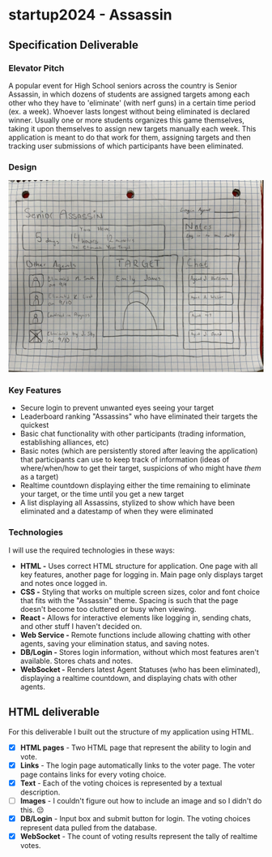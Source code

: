# startup2024 - Assassin

## Specification Deliverable
### Elevator Pitch
A popular event for High School seniors across the country is Senior Assassin, in which dozens of students are assigned targets among each other who they have to 'eliminate' (with nerf guns) in a certain time period (ex. a week). Whoever lasts longest without being eliminated is declared winner. Usually one or more students organizes this game themselves, taking it upon themselves to assign new targets manually each week. This application is meant to do that work for them, assigning targets and then tracking user submissions of which participants have been eliminated. 

### Design
![Design mockup for main application page.](260applicationMockup.jpg)

### Key Features
* Secure login to prevent unwanted eyes seeing your target
* Leaderboard ranking "Assassins" who have eliminated their targets the quickest
* Basic chat functionality with other participants (trading information, establishing alliances, etc)
* Basic notes (which are persistently stored after leaving the application) that participants can use to keep track of information (ideas of where/when/how to get their target, suspicions of who might have _them_ as a target)
* Realtime countdown displaying either the time remaining to eliminate your target, or the time until you get a new target
* A list displaying all Assassins, stylized to show which have been eliminated and a datestamp of when they were eliminated

### Technologies
I will use the required technologies in these ways:
* **HTML -** Uses correct HTML structure for application. One page with all key features, another page for logging in. Main page only displays target and notes once logged in.
* **CSS -** Styling that works on multiple screen sizes, color and font choice that fits with the "Assassin" theme. Spacing is such that the page doesn't become too cluttered or busy when viewing.
* **React -** Allows for interactive elements like logging in, sending chats, and other stuff I haven't decided on.
* **Web Service -** Remote functions include allowing chatting with other agents, saving your elimination status, and saving notes.
* **DB/Login -** Stores login information, without which most features aren't available. Stores chats and notes.
* **WebSocket -** Renders latest Agent Statuses (who has been eliminated), displaying a realtime countdown, and displaying chats with other agents.

## HTML deliverable

For this deliverable I built out the structure of my application using HTML.

- [x] **HTML pages** - Two HTML page that represent the ability to login and vote.
- [x] **Links** - The login page automatically links to the voter page. The voter page contains links for every voting choice.
- [x] **Text** - Each of the voting choices is represented by a textual description.
- [ ] **Images** - I couldn't figure out how to include an image and so I didn't do this. 😔
- [x] **DB/Login** - Input box and submit button for login. The voting choices represent data pulled from the database.
- [x] **WebSocket** - The count of voting results represent the tally of realtime votes.
